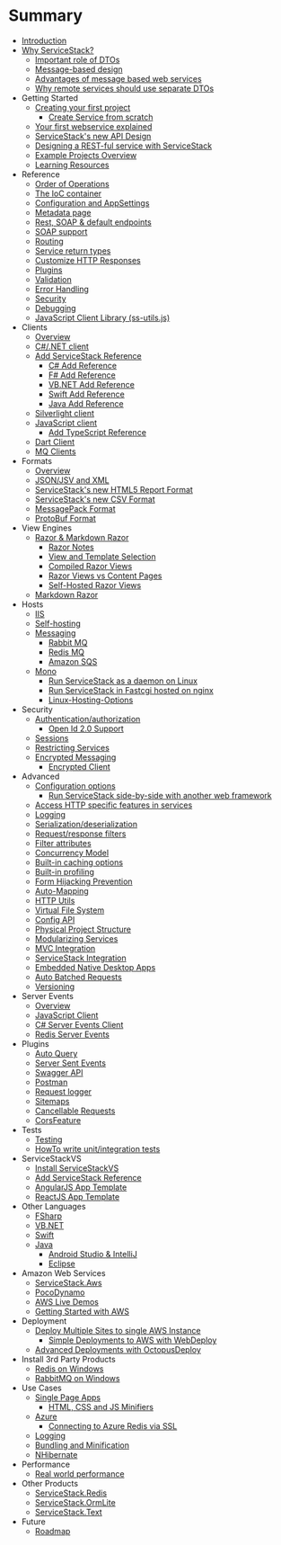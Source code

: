 # Summary

* [Introduction](README.md)
* [Why ServiceStack?](/wiki/Why-Servicestack.md)
   * [Important role of DTOs](/wiki/Important-role-of-DTOs.md)
   * [Message-based design](/wiki/Messaged-based-web-service.md)
   * [Advantages of message based web services](/wiki/Advantages-of-message-based-web-services.md)
   * [Why remote services should use separate DTOs](http://stackoverflow.com/a/15369736/85785)
* Getting Started
   * [Creating your first project](/wiki/Creating-your-first-project.md)
       * [Create Service from scratch](/wiki/Create-your-first-webservice.md)
   * [Your first webservice explained](/wiki/Your-first-webservice-explained.md)
   * [ServiceStack's new API Design](/wiki/New-API.md)
   * [Designing a REST-ful service with ServiceStack](http://stackoverflow.com/a/15235822/85785)
   * [Example Projects Overview](http://stackoverflow.com/a/15869816/85785)
   * [Learning Resources](/wiki/Learning-ServiceStack.md)
* Reference
   * [Order of Operations](/wiki/Order-of-Operations.md)
   * [The IoC container](/wiki/The-IoC-container.md)
   * [Configuration and AppSettings](/wiki/AppSettings.md)
   * [Metadata page](/wiki/Metadata-page.md)
   * [Rest, SOAP & default endpoints](/wiki/Endpoints.md)
   * [SOAP support](/wiki/SOAP-support.md)
   * [Routing](/wiki/Routing.md)
   * [Service return types](/wiki/Service-return-types.md)
   * [Customize HTTP Responses](/wiki/Customize-HTTP-Responses.md)
   * [Plugins](/wiki/Plugins.md)
   * [Validation](/wiki/Validation.md)
   * [Error Handling](/wiki/Error-Handling.md)
   * [Security](/wiki/Security.md)
   * [Debugging](/wiki/Debugging.md)
   * [JavaScript Client Library (ss-utils.js)](/wiki/ss-utils.js-JavaScript-Client-Library.md)
* Clients
   * [Overview](/wiki/Clients-overview.md)
   * [C#/.NET client](/wiki/CSharp-client.md)
   * [Add ServiceStack Reference](/wiki/Add-ServiceStack-Reference.md)
       * [C# Add Reference](/wiki/CSharp-Add-ServiceStack-Reference.md)
       * [F# Add Reference](/wiki/FSharp-Add-ServiceStack-Reference.md)
       * [VB.NET Add Reference](/wiki/VB.Net-Add-ServiceStack-Reference.md)
       * [Swift Add Reference](/wiki/Swift-Add-ServiceStack-Reference.md)
       * [Java Add Reference](/wiki/Java-Add-ServiceStack-Reference.md)
   * [Silverlight client](/wiki/SilverlightServiceClient.md)
   * [JavaScript client](/wiki/Javascript-client.md)
       * [Add TypeScript Reference](/wiki/TypeScript-Add-ServiceStack-Reference.md)
   * [Dart Client](/wiki/Dart-Client.md)
   * [MQ Clients](/wiki/Messaging.md)
* Formats
   * [Overview](/wiki/Formats.md)
   * [JSON/JSV and XML](/wiki/Json-jsv-and-xml.md)
   * [ServiceStack's new HTML5 Report Format](/wiki/HTML5ReportFormat.md)
   * [ServiceStack's new CSV Format](/wiki/ServiceStack-CSV-Format.md)
   * [MessagePack Format](/wiki/MessagePack-Format.md)
   * [ProtoBuf Format](/wiki/Protobuf-format.md)
* View Engines
   * [Razor & Markdown Razor](http://razor.servicestack.net/)
       * [Razor Notes](/wiki/Razor-Notes.md)
       * [View and Template Selection](/wiki/View-and-template-selection.md)
       * [Compiled Razor Views](/wiki/Compiled-Razor-Views.md)
       * [Razor Views vs Content Pages](http://stackoverflow.com/questions/13206038/servicestack-razor-default-page/13206221#13206221)
       * [Self-Hosted Razor Views](http://www.ienablemuch.com/2012/12/self-hosting-servicestack-serving.html)
   * [Markdown Razor](/wiki/Markdown-Razor.md)
* Hosts
   * [IIS](/wiki/IIS.md)
   * [Self-hosting](/wiki/Self-hosting.md)
   * [Messaging](/wiki/Messaging.md)
       * [Rabbit MQ](/wiki/Rabbit-MQ.md)
       * [Redis MQ](/wiki/Messaging-and-Redis.md)
       * [Amazon SQS](https://github.com/ServiceStack/ServiceStack.Aws#sqsmqserver)
   * [Mono](/wiki/Mono.md)
       * [Run ServiceStack as a daemon on Linux](/wiki/Run-ServiceStack-as-a-daemon-on-Linux.md)
       * [Run ServiceStack in Fastcgi hosted on nginx](/wiki/Run-ServiceStack-in-Fastcgi-hosted-on-nginx.md)
       * [Linux-Hosting-Options](/wiki/Linux-Hosting-Options.md)
* Security
   * [Authentication/authorization](/wiki/Authentication-and-authorization.md)
       * [Open Id 2.0 Support](/wiki/OpenId.md)
   * [Sessions](/wiki/Sessions.md)
   * [Restricting Services](/wiki/Restricting-Services.md)
   * [Encrypted Messaging](/wiki/Encrypted-Messaging.md)
       * [Encrypted Client](/wiki/Encrypted-Messaging#encrypted-service-client.md)
* Advanced
   * [Configuration options](/wiki/Configuration-options.md)
       * [Run ServiceStack side-by-side with another web framework](/wiki/Run-servicestack-side-by-side-with-another-web-framework.md)
   * [Access HTTP specific features in services](/wiki/Access-HTTP-specific-features-in-services.md)
   * [Logging](/wiki/Logging.md)
   * [Serialization/deserialization](/wiki/Serialization-deserialization.md)
   * [Request/response filters](/wiki/Request-and-response-filters.md)
   * [Filter attributes](/wiki/Filter-attributes.md)
   * [Concurrency Model](/wiki/Concurrency-model.md)
   * [Built-in caching options](/wiki/Caching.md)
   * [Built-in profiling](/wiki/Built-in-profiling.md)
   * [Form Hijacking Prevention](/wiki/Form-Hijacking-Prevention.md)
   * [Auto-Mapping](/wiki/Auto-mapping.md)
   * [HTTP Utils](/wiki/Http-Utils.md)
   * [Virtual File System](/wiki/Virtual-file-system.md)
   * [Config API](/wiki/Config-API.md)
   * [Physical Project Structure](/wiki/Physical-project-structure.md)
   * [Modularizing Services](/wiki/Modularizing-services.md)
   * [MVC Integration](/wiki/Mvc-integration.md)
   * [ServiceStack Integration](/wiki/ServiceStack-Integration.md)
   * [Embedded Native Desktop Apps](https://github.com/ServiceStack/ServiceStack.Gap)
   * [Auto Batched Requests](/wiki/Auto-Batched-Requests.md)
   * [Versioning](/wiki/Versioning.md)
* Server Events
   * [Overview](/wiki/Server-Events.md)
   * [JavaScript Client](/wiki/JavaScript-Server-Events-Client.md)
   * [C# Server Events Client](/wiki/CSharp-Server-Events-Client.md)
   * [Redis Server Events](/wiki/Redis-Server-Events.md)
* Plugins
   * [Auto Query](/wiki/Auto-Query.md)
   * [Server Sent Events](https://github.com/ServiceStackApps/Chat#server-sent-events)
   * [Swagger API](/wiki/Swagger-API.md)
   * [Postman](/wiki/Postman.md)
   * [Request logger](/wiki/Request-logger.md)
   * [Sitemaps](/wiki/Sitemaps.md)
   * [Cancellable Requests](/wiki/Cancellable-Requests.md)
   * [CorsFeature](/wiki/CorsFeature.md)
* Tests
   * [Testing](/wiki/Testing.md)
   * [HowTo write unit/integration tests](/wiki/HowTo-write-unit-integration-tests.md)
* ServiceStackVS
   * [Install ServiceStackVS](/wiki/Install-ServiceStackVS.md)
   * [Add ServiceStack Reference](/wiki/Add-ServiceStack-Reference.md)
   * [AngularJS App Template](https://github.com/ServiceStack/ServiceStackVS/blob/master/angular-spa.md)
   * [ReactJS App Template](https://github.com/ServiceStackApps/Chat-React)
* Other Languages
   * [FSharp](/wiki/FSharp.md)
   * [VB.NET](/wiki/VB.Net.md)
   * [Swift](/wiki/Swift.md)
   * [Java](https://github.com/ServiceStack/ServiceStack.Java)
       * [Android Studio & IntelliJ](/wiki/Java-Add-ServiceStack-Reference#servicestack-idea-android-studio-plugin.md)
       * [Eclipse](https://github.com/ServiceStack/ServiceStack.Java/tree/master/src/ServiceStackEclipse#eclipse-integration-with-servicestack.md)
* Amazon Web Services
   * [ServiceStack.Aws](https://github.com/ServiceStack/ServiceStack.Aws)
   * [PocoDynamo](https://github.com/ServiceStack/PocoDynamo.md)
   * [AWS Live Demos](http://awsapps.servicestack.net)
   * [Getting Started with AWS](https://github.com/ServiceStackApps/AwsGettingStarted)
* Deployment
   * [Deploy Multiple Sites to single AWS Instance](/wiki/Deploy-Multiple-Sites-to-single-AWS-Instance.md)
       * [Simple Deployments to AWS with WebDeploy](/wiki/Simple-Deployments-to-AWS-with-WebDeploy.md)
   * [Advanced Deployments with OctopusDeploy](/wiki/Advanced-Deployments-with-OctopusDeploy.md)
* Install 3rd Party Products
   * [Redis on Windows](https://github.com/ServiceStack/redis-windows)
   * [RabbitMQ on Windows](https://github.com/ServiceStack/rabbitmq-windows)
* Use Cases
   * [Single Page Apps](/wiki/Single-page-apps.md)
       * [HTML, CSS and JS Minifiers](/wiki/HTML-CSS-and-JavaScript-Minification.md)
   * [Azure](/wiki/Azure.md)
       * [Connecting to Azure Redis via SSL](/wiki/Secure-SSL-Redis-connections-to-Azure-Redis.md)
   * [Logging](/wiki/Logging.md)
   * [Bundling and Minification](/wiki/Bundling-and-minification.md)
   * [NHibernate](/wiki/Nhibernate.md)
* Performance
   * [Real world performance](/wiki/Real-world-performance.md)
* Other Products
   * [ServiceStack.Redis](https://github.com/ServiceStack/ServiceStack.Redis)
   * [ServiceStack.OrmLite](https://github.com/ServiceStack/ServiceStack.OrmLite)
   * [ServiceStack.Text](https://github.com/ServiceStack/ServiceStack.Text)
* Future
   * [Roadmap](/wiki/Roadmap.md)

